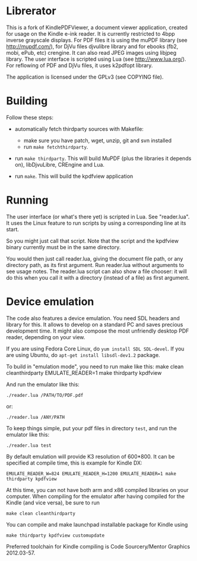 Librerator
==========

This is a fork of KindlePDFViewer, a document viewer application, created for usage 
on the Kindle e-ink reader. It is currently restricted to 4bpp inverse grayscale 
displays. For PDF files it is using the muPDF library (see http://mupdf.com/), for 
DjVu files djvulibre library and for ebooks (fb2, mobi, ePub, etc) crengine. It can 
also read JPEG images using libjpeg library. The user interface is scripted using 
Lua (see http://www.lua.org/). For reflowing of PDF and DjVu files, it uses k2pdfopt 
library.

The application is licensed under the GPLv3 (see COPYING file).


Building
========


Follow these steps:

* automatically fetch thirdparty sources with Makefile:
	* make sure you have patch, wget, unzip, git and svn installed
	* run `make fetchthirdparty`.

* run `make thirdparty`. This will build MuPDF (plus the libraries it depends
  on), libDjvuLibre, CREngine and Lua.

* run `make`. This will build the kpdfview application


Running
=======

The user interface (or what's there yet) is scripted in Lua. See "reader.lua".
It uses the Linux feature to run scripts by using a corresponding line at its
start.

So you might just call that script. Note that the script and the kpdfview
binary currently must be in the same directory.

You would then just call reader.lua, giving the document file path, or any
directory path, as its first argument. Run reader.lua without arguments to see
usage notes.  The reader.lua script can also show a file chooser: it will do
this when you call it with a directory (instead of a file) as first argument.


Device emulation
================

The code also features a device emulation. You need SDL headers and library
for this. It allows to develop on a standard PC and saves precious development
time. It might also compose the most unfriendly desktop PDF reader, depending
on your view.

If you are using Fedora Core Linux, do `yum install SDL SDL-devel`.
If you are using Ubuntu, do `apt-get install libsdl-dev1.2` package.

To build in "emulation mode", you need to run make like this:
	make clean cleanthirdparty
	EMULATE_READER=1 make thirdparty kpdfview

And run the emulator like this:
```
./reader.lua /PATH/TO/PDF.pdf
```

or:
```
./reader.lua /ANY/PATH
```

To keep things simple, put your pdf files in directory `test`, and run
the emulator like this:
```
./reader.lua test
```

By default emulation will provide K3 resolution of 600*800. It can be
specified at compile time, this is example for Kindle DX:

```
EMULATE_READER_W=824 EMULATE_READER_H=1200 EMULATE_READER=1 make thirdparty kpdfview
```

At this time, you can not have both arm and x86 compiled libraries on your computer.
When compiling for the emulator after having compiled for the Kindle (and vice versa), 
be sure to run
```
make clean cleanthirdparty
```

You can compile and make launchpad installable package for Kindle using
```
make thirdparty kpdfview customupdate
```

Preferred toolchain for Kindle compiling is Code Sourcery/Mentor Graphics 2012.03-57.

